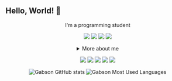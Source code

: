 ## Hello, World! 👋

<div align="center">

	
I'm a programming student
  
	
[<img src="https://img.shields.io/badge/Java-ED8B00?style=for-the-badge&logo=java&logoColor=white" />](https://github.com/GabsonRogeer/Criando-um-Banco-Digital-com-Java-e-Orienta-o-a-Objetos/)
<img src="https://img.shields.io/badge/Spring-6DB33F?style=for-the-badge&logo=spring&logoColor=white" />
<img src="https://img.shields.io/badge/Git-E34F26?style=for-the-badge&logo=git&logoColor=white" />
<img src="https://img.shields.io/badge/JavaScript-323330?style=for-the-badge&logo=javascript&logoColor=F7DF1E" />
	
	

<details>
  <summary> More about me</summary>
<div align="left">
 
``` js
const Gabson = {
    personal: {
        fullName: 'Gabson Portela',
        birthDate: '1995-06-10',
        interests: ['music', 'games', 'language learning', 'movies'],
    },
    technical: {
        technologies: {
            frontEnd: {
                Javascript: ['Vanilla JS'],
                HTML: ['HTML5', 'Semantic HTML'],
                CSS: ['Bootstrap'],
            },
	backEnd: {
		Java: ['POO' 'Collections' 'Spring']
    }
	test: {
		JUnit:['TDD' 'Manual Test']
		API test:['Postmman']
	}
}
```
  </div>
</details>


  
[<img src="https://img.shields.io/badge/Gmail-D14836?style=for-the-badge&logo=gmail&logoColor=white" />](mailto:gabsonrsp.dev@gmail.com)
[<img src="https://img.shields.io/badge/twitter-%231DA1F2.svg?&style=for-the-badge&logo=twitter&logoColor=white" />](https://twitter.com/GabsonRogeer)
[<img src="https://img.shields.io/badge/linkedin-%230077B5.svg?&style=for-the-badge&logo=linkedin&logoColor=white" />](https://www.linkedin.com/in/gabson-portela-6785b5176/) 
[<img src = "https://img.shields.io/badge/instagram-%23E4405F.svg?&style=for-the-badge&logo=instagram&logoColor=white">](https://www.instagram.com/gabsonrogeer/)
[<img src = "https://img.shields.io/badge/Steam-000000?style=for-the-badge&logo=steam&logoColor=white">](https://steamcommunity.com/id/kak00/)
  
![Gabson GitHub stats](https://github-readme-stats.vercel.app/api?username=gabsonrogeer&show_icons=true&theme=onedark)
![Gabson Most Used Languages](https://github-readme-stats.vercel.app/api/top-langs/?username=gabsonrogeer&layout=compact&langs_count=8&theme=onedark)
